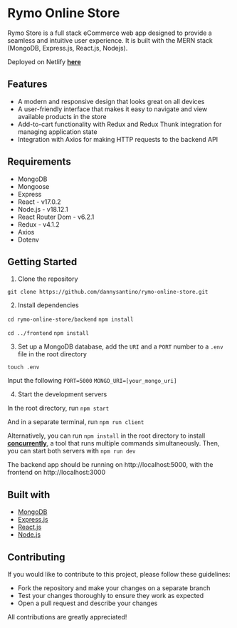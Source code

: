 # Rymo Online Store

Rymo Store is a full stack eCommerce web app designed to provide a seamless and intuitive user experience. It is built with the MERN stack (MongoDB, Express.js, React.js, Nodejs).

Deployed on Netlify **[here](https://rymostore.netlify.app)**

## Features

- A modern and responsive design that looks great on all devices
- A user-friendly interface that makes it easy to navigate and view available products in the store
- Add-to-cart functionality with Redux and Redux Thunk integration for managing application state
- Integration with Axios for making HTTP requests to the backend API

## Requirements

- MongoDB
- Mongoose
- Express
- React - v17.0.2
- Node.js - v18.12.1
- React Router Dom - v6.2.1
- Redux - v4.1.2
- Axios
- Dotenv

## Getting Started

1. Clone the repository

`git clone https://github.com/dannysantino/rymo-online-store.git`

2. Install dependencies

`cd rymo-online-store/backend`
`npm install`

`cd ../frontend`
`npm install`


3. Set up a MongoDB database, add the `URI` and a `PORT` number to a `.env` file in the root directory

`touch .env`

Input the following
`PORT=5000`
`MONGO_URI=[your_mongo_uri]`

4. Start the development servers

In the root directory, run
`npm start`

And in a separate terminal, run
`npm run client`

Alternatively, you can run `npm install` in the root directory to install **[concurrently](https://github.com/open-cli-tools/concurrently#readme)**, a tool that runs multiple commands simultaneously. Then, you can start both servers with `npm run dev`

The backend app should be running on http://localhost:5000, with the frontend on http://localhost:3000

## Built with

- [MongoDB](https://www.mongodb.com)
- [Express.js](https://expressjs.com)
- [React.js](https://reactjs.org)
- [Node.js](https://nodejs.org)

## Contributing

If you would like to contribute to this project, please follow these guidelines:
- Fork the repository and make your changes on a separate branch
- Test your changes thoroughly to ensure they work as expected
- Open a pull request and describe your changes

All contributions are greatly appreciated!